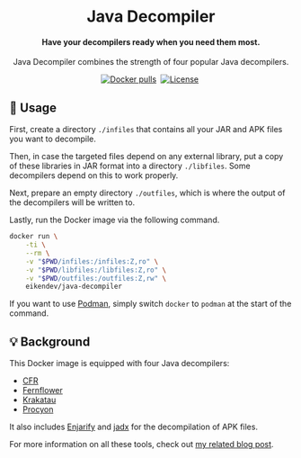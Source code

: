 <div align="center">
	<h1>Java Decompiler</h1>
	<h4 align="center">
		Have your decompilers ready when you need them most.
	</h4>
	<p>Java Decompiler combines the strength of four popular Java decompilers.</p>
</div>

<p align="center">
	<a href="https://hub.docker.com/r/eikendev/java-decompiler"><img alt="Docker pulls" src="https://img.shields.io/docker/pulls/eikendev/java-decompiler"/></a>&nbsp;
	<a href="https://github.com/eikendev/java-decompiler/blob/master/LICENSE"><img alt="License" src="https://img.shields.io/github/license/eikendev/java-decompiler"/></a>&nbsp;
</p>

## 📄&nbsp;Usage

First, create a directory `./infiles` that contains all your JAR and APK files you want to decompile.

Then, in case the targeted files depend on any external library, put a copy of these libraries in JAR format into a directory `./libfiles`.
Some decompilers depend on this to work properly.

Next, prepare an empty directory `./outfiles`, which is where the output of the decompilers will be written to.

Lastly, run the Docker image via the following command.

```bash
docker run \
	-ti \
	--rm \
	-v "$PWD/infiles:/infiles:Z,ro" \
	-v "$PWD/libfiles:/libfiles:Z,ro" \
	-v "$PWD/outfiles:/outfiles:Z,rw" \
	eikendev/java-decompiler
```

If you want to use [Podman](https://podman.io/), simply switch `docker` to `podman` at the start of the command.

## 💡&nbsp;Background

This Docker image is equipped with four Java decompilers:
- [CFR](https://www.benf.org/other/cfr/)
- [Fernflower](https://github.com/JetBrains/intellij-community/tree/master/plugins/java-decompiler/engine)
- [Krakatau](https://github.com/Storyyeller/Krakatau)
- [Procyon](https://github.com/mstrobel/procyon)

It also includes [Enjarify](https://github.com/Storyyeller/enjarify) and [jadx](https://github.com/skylot/jadx) for the decompilation of APK files.

For more information on all these tools, check out [my related blog post](https://eiken.dev/blog/2021/02/how-to-break-your-jar-in-2021-decompilation-guide-for-jars-and-apks/).

